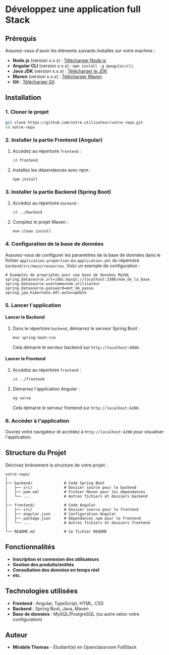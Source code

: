 # Développez une application full Stack

## Prérequis

Assurez-vous d'avoir les éléments suivants installés sur votre machine :

- **Node.js** (version x.x.x) : [Télécharger Node.js](https://nodejs.org/)
- **Angular CLI** (version x.x.x) : `npm install -g @angular/cli`
- **Java JDK** (version x.x.x) : [Télécharger le JDK](https://www.oracle.com/java/technologies/javase-jdk11-downloads.html)
- **Maven** (version x.x.x) : [Télécharger Maven](https://maven.apache.org/download.cgi)
- **Git** : [Télécharger Git](https://git-scm.com/)

## Installation

### 1. Cloner le projet

```bash
git clone https://github.com/votre-utilisateur/votre-repo.git
cd votre-repo
```

### 2. Installer la partie Frontend (Angular)

1. Accédez au répertoire `frontend` :

   ```bash
   cd frontend
   ```

2. Installez les dépendances avec npm :

   ```bash
   npm install
   ```

### 3. Installer la partie Backend (Spring Boot)

1. Accédez au répertoire `backend` :

   ```bash
   cd ../backend
   ```

2. Compilez le projet Maven :

   ```bash
   mvn clean install
   ```

### 4. Configuration de la base de données

Assurez-vous de configurer les paramètres de la base de données dans le fichier `application.properties` ou `application.yml` du répertoire `backend/src/main/resources`. Voici un exemple de configuration :

```properties
# Exemples de propriétés pour une base de données MySQL
spring.datasource.url=jdbc:mysql://localhost:3306/nom_de_la_base
spring.datasource.username=nom_utilisateur
spring.datasource.password=mot_de_passe
spring.jpa.hibernate.ddl-auto=update
```

### 5. Lancer l'application

#### Lancer le Backend

1. Dans le répertoire `backend`, démarrez le serveur Spring Boot :

   ```bash
   mvn spring-boot:run
   ```

   Cela démarre le serveur backend sur `http://localhost:8080`.

#### Lancer le Frontend

1. Accédez au répertoire `frontend` :

   ```bash
   cd ../frontend
   ```

2. Démarrez l'application Angular :

   ```bash
   ng serve
   ```

   Cela démarre le serveur frontend sur `http://localhost:4200`.

### 6. Accéder à l'application

Ouvrez votre navigateur et accédez à `http://localhost:4200` pour visualiser l'application.

## Structure du Projet

Décrivez brièvement la structure de votre projet :

```
votre-repo/
│
├── backend/              # Code Spring Boot
│   ├── src/              # Dossier source pour le backend
│   ├── pom.xml           # Fichier Maven pour les dépendances
│   └── ...               # Autres fichiers et dossiers backend
│
├── frontend/             # Code Angular
│   ├── src/              # Dossier source pour le frontend
│   ├── angular.json      # Configuration Angular
│   ├── package.json      # Dépendances npm pour le frontend
│   └── ...               # Autres fichiers et dossiers frontend
│
└── README.md             # Ce fichier README
```

## Fonctionnalités

- **Inscription et connexion des utilisateurs**
- **Gestion des produits/entités**
- **Consultation des données en temps réel**
- **etc.**

## Technologies utilisées

- **Frontend** : Angular, TypeScript, HTML, CSS
- **Backend** : Spring Boot, Java, Maven
- **Base de données** : MySQL/PostgreSQL (ou autre selon votre configuration)

## Auteur

- **Mirabile Thomas** - Étudiant(e) en Openclassroom FullStack
